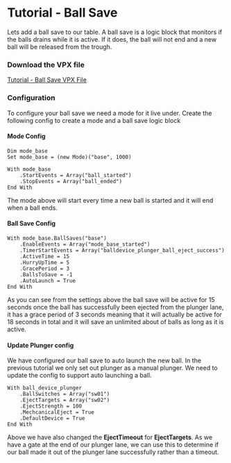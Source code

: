 # Tutorial - Ball Save

Lets add a ball save to our table. A ball save is a logic block that monitors if the balls drains while it is active. If it does, the ball will not end and a new ball will be released from the trough.

### Download the VPX file
[Tutorial - Ball Save VPX File](https://github.com/mpcarr/vpx-glf/raw/main/tutorial/glf_tutorial_ballsave.vpx)

### Configuration

To configure your ball save we need a mode for it live under. Create the following config to create a mode and a ball save logic block

#### Mode Config

```
Dim mode_base
Set mode_base = (new Mode)("base", 1000)

With mode_base
    .StartEvents = Array("ball_started")
    .StopEvents = Array("ball_ended") 
End With
```

The mode above will start every time a new ball is started and it will end when a ball ends.

#### Ball Save Config

```
With mode_base.BallSaves("base")
    .EnableEvents = Array("mode_base_started")
    .TimerStartEvents = Array("balldevice_plunger_ball_eject_success")
    .ActiveTime = 15
    .HurryUpTime = 5
    .GracePeriod = 3
    .BallsToSave = -1
    .AutoLaunch = True
End With

```

As you can see from the settings above the ball save will be active for 15 seconds once the ball has successfully been ejected from the plunger lane, it has a grace period of 3 seconds meaning that it will actually be active for 18 seconds in total and it will save an unlimited about of balls as long as it is active.

#### Update Plunger config

We have configured our ball save to auto launch the new ball. In the previous tutorial we only set out plunger as a manual plunger. We need to update the config to support auto launching a ball.

```
With ball_device_plunger
    .BallSwitches = Array("sw01")
	.EjectTargets = Array("sw02")
    .EjectStrength = 100
    .MechcanicalEject = True
    .DefaultDevice = True
End With
```

Above we have also changed the **EjectTimeout** for **EjectTargets**. As we have a gate at the end of our plunger lane, we can use this to determine if our ball made it out of the plunger lane successfully rather than a timeout.

